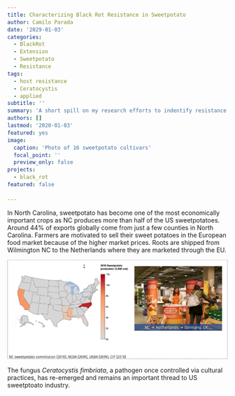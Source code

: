 ```yaml
---
title: Characterizing Black Rot Resistance in Sweetpotato
author: Camilo Parada
date: '2029-01-03'
categories:
  - BlackRot
  - Extension
  - Sweetpotato
  - Resistance
tags:
  - host resistance
  - Ceratocystis
  - applied
subtitle: ''
summary: 'A short spill on my research efforts to indentify resistance in sweetpotato to black rot.'
authors: []
lastmod: '2020-01-03'
featured: yes
image:
  caption: 'Photo of 16 sweetpotato cultivars'
  focal_point: ''
  preview_only: false
projects: 
  - black_rot
featured: false

---
```


In North Carolina, sweetpotato has become one of the most economically important crops as NC produces more than half of the US sweetpotatoes. Around 44% of exports globally come from just a few counties in North Carolina. Farmers are motivated to sell their sweet potatoes in the European food market because of the higher market prices. Roots are shipped from Wilmington NC to the Netherlands where they are marketed through the EU. 

![](sweetpotato_intro.png)

The fungus *Ceratocystis fimbriata*, a pathogen once controlled via cultural practices, has re-emerged and remains an important thread to US sweetptoato industry. 

